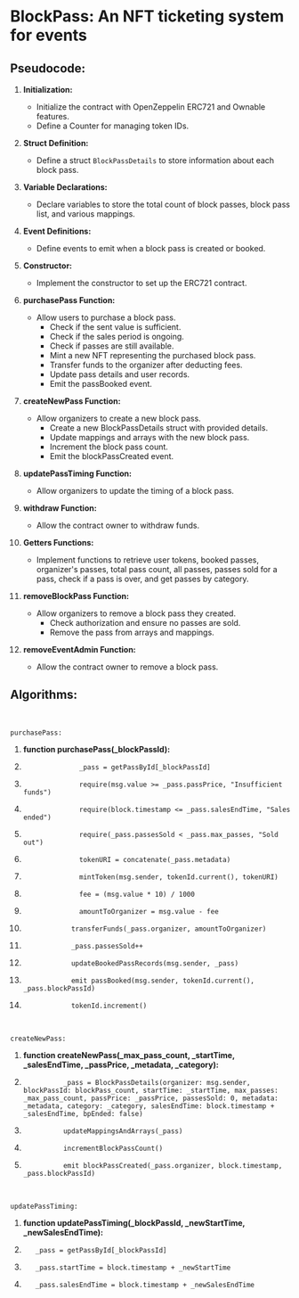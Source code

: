 # BlockPass: An NFT ticketing system for events

## Pseudocode:

1. **Initialization:**

   - Initialize the contract with OpenZeppelin ERC721 and Ownable features.
   - Define a Counter for managing token IDs.

2. **Struct Definition:**

   - Define a struct `BlockPassDetails` to store information about each block pass.

3. **Variable Declarations:**

   - Declare variables to store the total count of block passes, block pass list, and various mappings.

4. **Event Definitions:**

   - Define events to emit when a block pass is created or booked.

5. **Constructor:**

   - Implement the constructor to set up the ERC721 contract.

6. **purchasePass Function:**

   - Allow users to purchase a block pass.
     - Check if the sent value is sufficient.
     - Check if the sales period is ongoing.
     - Check if passes are still available.
     - Mint a new NFT representing the purchased block pass.
     - Transfer funds to the organizer after deducting fees.
     - Update pass details and user records.
     - Emit the passBooked event.

7. **createNewPass Function:**

   - Allow organizers to create a new block pass.
     - Create a new BlockPassDetails struct with provided details.
     - Update mappings and arrays with the new block pass.
     - Increment the block pass count.
     - Emit the blockPassCreated event.

8. **updatePassTiming Function:**

   - Allow organizers to update the timing of a block pass.

9. **withdraw Function:**

   - Allow the contract owner to withdraw funds.

10. **Getters Functions:**

    - Implement functions to retrieve user tokens, booked passes, organizer's passes, total pass count, all passes, passes sold for a pass, check if a pass is over, and get passes by category.

11. **removeBlockPass Function:**

    - Allow organizers to remove a block pass they created.
      - Check authorization and ensure no passes are sold.
      - Remove the pass from arrays and mappings.

12. **removeEventAdmin Function:**
    - Allow the contract owner to remove a block pass.

## Algorithms:

<br>

`purchasePass:`

1.  <strong>function purchasePass(\_blockPassId):</strong>
2.                   _pass = getPassById[_blockPassId]
3.                   require(msg.value >= _pass.passPrice, "Insufficient funds")
4.                   require(block.timestamp <= _pass.salesEndTime, "Sales ended")
5.                   require(_pass.passesSold < _pass.max_passes, "Sold out")
6.                   tokenURI = concatenate(_pass.metadata)
7.                   mintToken(msg.sender, tokenId.current(), tokenURI)
8.                   fee = (msg.value * 10) / 1000
9.                   amountToOrganizer = msg.value - fee
10.                 transferFunds(_pass.organizer, amountToOrganizer)
11.                 _pass.passesSold++
12.                 updateBookedPassRecords(msg.sender, _pass)
13.                 emit passBooked(msg.sender, tokenId.current(), _pass.blockPassId)
14.                 tokenId.increment()

<br>

`createNewPass:`

1.  <strong>function createNewPass(\_max_pass_count, \_startTime, \_salesEndTime, \_passPrice, \_metadata, \_category):</strong>
2.               _pass = BlockPassDetails(organizer: msg.sender, blockPassId: blockPass_count, startTime: _startTime, max_passes: _max_pass_count, passPrice: _passPrice, passesSold: 0, metadata: _metadata, category: _category, salesEndTime: block.timestamp + _salesEndTime, bpEnded: false)
3.               updateMappingsAndArrays(_pass)
4.               incrementBlockPassCount()
5.               emit blockPassCreated(_pass.organizer, block.timestamp, _pass.blockPassId)

<br>

`updatePassTiming:`

1.  <strong>function updatePassTiming(\_blockPassId, \_newStartTime, \_newSalesEndTime):</strong>
2.        _pass = getPassById[_blockPassId]
3.        _pass.startTime = block.timestamp + _newStartTime
4.        _pass.salesEndTime = block.timestamp + _newSalesEndTime

